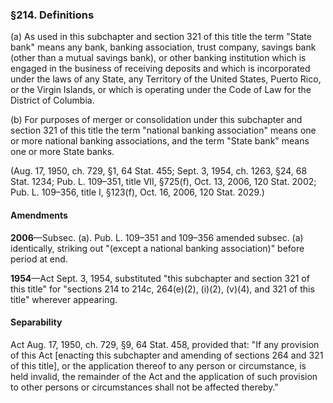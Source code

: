 ### §214. Definitions ###

(a) As used in this subchapter and section 321 of this title the term "State bank" means any bank, banking association, trust company, savings bank (other than a mutual savings bank), or other banking institution which is engaged in the business of receiving deposits and which is incorporated under the laws of any State, any Territory of the United States, Puerto Rico, or the Virgin Islands, or which is operating under the Code of Law for the District of Columbia.

(b) For purposes of merger or consolidation under this subchapter and section 321 of this title the term "national banking association" means one or more national banking associations, and the term "State bank" means one or more State banks.

(Aug. 17, 1950, ch. 729, §1, 64 Stat. 455; Sept. 3, 1954, ch. 1263, §24, 68 Stat. 1234; Pub. L. 109–351, title VII, §725(f), Oct. 13, 2006, 120 Stat. 2002; Pub. L. 109–356, title I, §123(f), Oct. 16, 2006, 120 Stat. 2029.)

#### Amendments ####

**2006**—Subsec. (a). Pub. L. 109–351 and 109–356 amended subsec. (a) identically, striking out "(except a national banking association)" before period at end.

**1954**—Act Sept. 3, 1954, substituted "this subchapter and section 321 of this title" for "sections 214 to 214c, 264(e)(2), (i)(2), (v)(4), and 321 of this title" wherever appearing.

#### Separability ####

Act Aug. 17, 1950, ch. 729, §9, 64 Stat. 458, provided that: "If any provision of this Act [enacting this subchapter and amending of sections 264 and 321 of this title], or the application thereof to any person or circumstance, is held invalid, the remainder of the Act and the application of such provision to other persons or circumstances shall not be affected thereby."